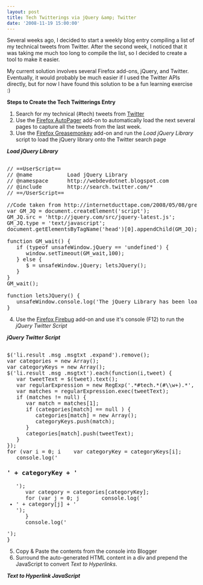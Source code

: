 ```yaml
---
layout: post
title: Tech Twitterings via jQuery &amp; Twitter
date: '2008-11-19 15:00:00'
---
```


<p>Several weeks ago, I decided to start a weekly blog entry compiling a list of my technical tweets from Twitter. After the second week, I noticed that it was taking me much too long to compile the list, so I decided to create a tool to make it easier.</p> <p>My current solution involves several Firefox add-ons, jQuery, and Twitter. Eventually, it would probably be much easier if I used the Twitter APIs directly, but for now I have found this solution to be a fun learning exercise :)</p> <b>Steps to Create the Tech Twitterings Entry</b><ol><li>Search for my technical (#tech) tweets from <a href="http://search.twitter.com/search?q=+%23tech+from%3Aelijahmanor">Twitter</a></li>   <li>Use the <a href="https://addons.mozilla.org/en-US/firefox/addon/4925" target="_blank">Firefox AutoPager</a> add-on to automatically load the next several pages to capture all the tweets from the last week.</li>   <li>Use the <a href="https://addons.mozilla.org/en-US/firefox/addon/748" target="_blank">Firefox Greasemonkey</a> add-on and run the <i title="See below...">Load jQuery Library</i> script to load the jQuery library onto the Twitter search page</li></ol><b><i>Load jQuery Library</i></b><pre><br>// ==UserScript==<br>// @name           Load jQuery Library<br>// @namespace      http://webdevdotnet.blogspot.com<br>// @include        http://search.twitter.com/*<br>// ==/UserScript==<br><br>//Code taken from http://internetducttape.com/2008/05/08/greasemonkey-ninja-jquery/<br>var GM_JQ = document.createElement('script');<br>GM_JQ.src = 'http://jquery.com/src/jquery-latest.js';<br>GM_JQ.type = 'text/javascript';<br>document.getElementsByTagName('head')[0].appendChild(GM_JQ);<br><br>function GM_wait() {<br>   if (typeof unsafeWindow.jQuery == 'undefined') { <br>      window.setTimeout(GM_wait,100); <br>   } else { <br>      $ = unsafeWindow.jQuery; letsJQuery(); <br>   }<br>}<br>GM_wait();<br><br>function letsJQuery() {<br>   unsafeWindow.console.log('The jQuery Library has been loaded'); <br>} <br></pre><ol start="4"><li>Use the <a href="https://addons.mozilla.org/en-US/firefox/addon/1843" target="_blank">Firefox Firebug</a> add-on and use it's console (F12) to run the <i title="See below...">jQuery Twitter Script</i></li></ol><b><i>jQuery Twitter Script</i></b><pre><br>$('li.result .msg .msgtxt .expand').remove();<br>var categories = new Array();<br>var categoryKeys = new Array();<br>$('li.result .msg .msgtxt').each(function(i,tweet) {<br>   var tweetText = $(tweet).text();<br>   var regularExpression = new RegExp('.*#tech.*(#\\w+).*', 'gi');<br>   var matches = regularExpression.exec(tweetText);<br>   if (matches != null) {<br>      var match = matches[1];<br>      if (categories[match] == null ) {<br>         categories[match] = new Array();<br>         categoryKeys.push(match);<br>      }<br>      categories[match].push(tweetText);<br>   }<br>});<br>for (var i = 0; i    var categoryKey = categoryKeys[i];<br>   console.log('<h3>' + categoryKey + '</h3><ul>');<br>   var category = categories[categoryKey];<br>   for (var j = 0; j       console.log('<li>' + category[j] + '</li>');<br>   }<br>   console.log('</ul>');<br>}<br></pre><ol start="5"><li>Copy & Paste the contents from the console into Blogger</li>   <li>Surround the auto-generated HTML content in a div and prepend the JavaScript to convert <i title="See below...">Text to Hyperlinks</i>.</li></ol><b><i>Text to Hyperlink JavaScript</i></b><pre><br><script type='text/javascript'>  <br>$(document).ready(function() {<br>   $('#tt4').html(replaceUrlWithHtmlLinks($('#tt4').html()));<br>});<br><br>function replaceUrlWithHtmlLinks(text) {<br>    var exp = /(\b(https?|ftp|file):\/\/[-A-Z0-9+&@#\/%?=~_|!:,.;]*[-A-Z0-9+&@#\/%=~_|])/ig;<br>    return text.replace(exp,"<a href='$1'>$1</a>"); <br>}<br><div id="tt4"><br><!-- Insert Autogenerated jQuery Twitter HTML here... --><br></div><br></script><br></pre>